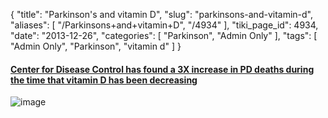{
    "title": "Parkinson's and vitamin D",
    "slug": "parkinsons-and-vitamin-d",
    "aliases": [
        "/Parkinsons+and+vitamin+D",
        "/4934"
    ],
    "tiki_page_id": 4934,
    "date": "2013-12-26",
    "categories": [
        "Parkinson",
        "Admin Only"
    ],
    "tags": [
        "Admin Only",
        "Parkinson",
        "vitamin d"
    ]
}


#### [Center for Disease Control has found a 3X increase in PD deaths during the time that vitamin D has been decreasing](http://www.cdc.gov/mmwr/preview/mmwrhtml/mm5506a7.htm)

<img src="https://d1bk1kqxc0sym.cloudfront.net/attachments/gif/parkinsons-age-adjusted.gif" alt="image">